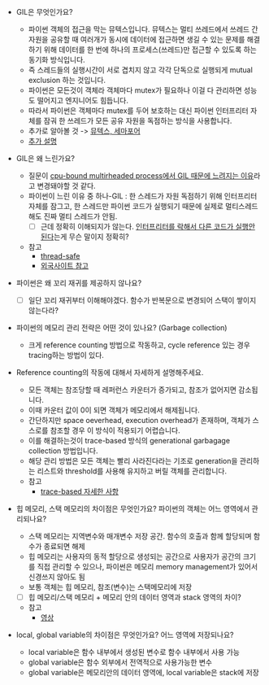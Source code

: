 * GIL은 무엇인가요?
  * 파이썬 객체의 접근을 막는 뮤텍스입니다. 뮤텍스는 멀티 쓰레드에서 쓰레드 간 자원을 공유할 때 여러개가 동시에 데이터에 접근하면 생길 수 있는 문제를 해결하기 위해 데이터를 한 번에 하나의 프로세스(쓰레드)만 접근할 수 있도록 하는 동기화 방식입니다.
  * 즉 스레드들의 실행시간이 서로 겹치지 않고 각각 단독으로 실행되게 mutual exclusion 하는 것입니다.
  * 파이썬은 모든것이 객체라 객체마다 mutex가 필요하나 이걸 다 관리하면 성능도 떨어지고 엔지니어도 힘듭니다.
  * 따라서 파이썬은 객체마다 mutex를 두어 보호하는 대신 파이썬 인터프리터 자체를 잠궈 한 쓰레드가 모든 공유 자원을 독점하는 방식을 사용합니다.
  * 추가로 알아볼 것 -> [뮤텍스, 세마포어](https://chelseashin.tistory.com/40)
  * [추가 설명](https://m.blog.naver.com/alice_k106/221566619995)
* GIL은 왜 느린가요?
  * 질문이 [cpu-bound multirheaded process에서 GIL 때문에 느려지는 이유](https://www.reddit.com/r/learnpython/comments/9i6kwk/eli5_why_does_the_gil_slow_down_cpubound/)라고 변경돼야할 것 같다.
  * 파이썬이 느린 이유 중 하나-GIL : 한 스레드가 자원 독점하기 위해 인터프리터 자체를 잠그고, 한 스레드만 파이썬 코드가 실행되기 때문에 실제로 멀티스레드 해도 진짜 멀티 스레드가 안됨.
      - [ ] 근데 정확히 이해되지가 않는다. [인터프리터를 락해서 다른 코드가 실행안된다](https://velog.io/@sawol/GILGlobal-Interpreter-Lock)는게 무슨 말이지 정확히?
  * 참고
      * [thread-safe](https://8iggy.tistory.com/241) 
      * [외국사이트 참고](https://medium.com/hackernoon/why-is-python-so-slow-e5074b6fe55b) 

* 파이썬은 왜 꼬리 재귀를 제공하지 않나요?
  - [ ] 일단 꼬리 재귀부터 이해해야겠다. 함수가 반복문으로 변경되어 스택이 쌓이지 않는다라?
* 파이썬의 메모리 관리 전략은 어떤 것이 있나요? (Garbage collection)
  * 크게 reference counting 방법으로 작동하고, cycle reference 있는 경우 tracing하는 방법이 있다.
* Reference counting의 작동에 대해서 자세하게 설명해주세요.
  * 모든 객체는 참조당할 때 레퍼런스 카운터가 증가되고, 참조가 없어지면 감소됩니다.
  * 이때 카운터 값이 0이 되면 객체가 메모리에서 해제됩니다.
  * 간단하지만 space oeverhead, execution overhead가 존재하며, 객체가 스스로를 참조할 경우 이 방식이 적용되기 어렵습니다.
  * 이를 해결하는것이 trace-based 방식의 generational garbagage collection 방법입니다.
  * 해당 관리 방법은 모든 객체는 빨리 사라진다라는 기조로 generation을 관리하는 리스트와 threshold를 사용해 유지하고 버릴 객체를 관리합니다.
  * 참고
    * [trace-based 자세한 사항](https://blog.winterjung.dev/2018/02/18/python-gc)
    
* 힙 메모리, 스택 메모리의 차이점은 무엇인가요? 파이썬의 객체는 어느 영역에서 관리되나요?
  * 스택 메모리는 지역변수와 매개변수 저장 공간. 함수의 호출과 함께 할당되며 함수가 종료되면 해제
  * 힙 메모리는 사용자의 동적 할당으로 생성되는 공간으로 사용자가 공간의 크기를 직접 관리할 수 있으나, 파이썬은 메모리 memory management가 있어서 신경쓰지 않아도 됨
  * 보통 객체는 힙 메모리, 참조(변수)는 스택메모리에 저장
  - [ ] 힙 메모리/스택 메모리 + 메모리 안의 데이터 영역과 stack 영역의 차이?
  * 참고
    * [영상](https://www.youtube.com/watch?v=arxWaw-E8QQ)
* local, global variable의 차이점은 무엇인가요? 어느 영역에 저장되나요?
  * local variable은 함수 내부에서 생성된 변수로 함수 내부에서 사용 가능
  * global variable은 함수 외부에서 전역적으로 사용가능한 변수
  * global variable은 메모리안의 데이터 영역에, local variable은 stack에 저장 
